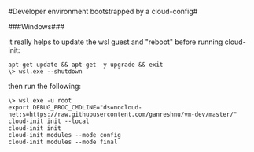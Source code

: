 #Developer environment bootstrapped by a cloud-config#

###Windows###

it really helps to update the wsl guest and "reboot" before running cloud-init:
```
apt-get update && apt-get -y upgrade && exit
\> wsl.exe --shutdown
```

then run the following:
```
\> wsl.exe -u root
export DEBUG_PROC_CMDLINE="ds=nocloud-net;s=https://raw.githubusercontent.com/ganreshnu/vm-dev/master/"
cloud-init init --local
cloud-init init
cloud-init modules --mode config
cloud-init modules --mode final
```


